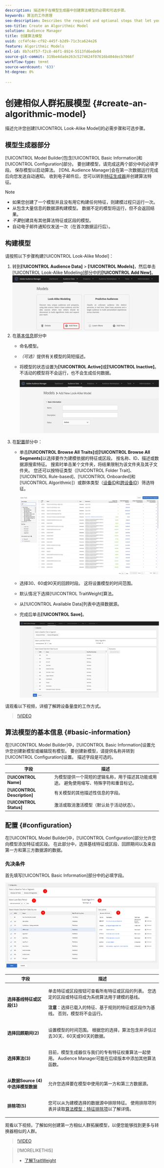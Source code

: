 ```yaml
---
description: 描述用于在模型生成器中创建算法模型的必需和可选步骤。
keywords: 算法的工作原理
seo-description: Describes the required and optional steps that let you create an algorithmic model in Model Builder.
seo-title: Create an Algorithmic Model
solution: Audience Manager
title: 创建算法模型
uuid: ccf4fc4e-cf92-445f-b2d9-71c3ca624e26
feature: Algorithmic Models
exl-id: 8b7c4f57-f2c8-46f1-8924-5513fd6ede04
source-git-commit: 319be4dade263c5274624f07616b404decb7066f
workflow-type: tm+mt
source-wordcount: '633'
ht-degree: 0%

---
```


# 创建相似人群拓展模型 {#create-an-algorithmic-model}

描述允许您创建[!UICONTROL Look-Alike Model]的必需步骤和可选步骤。

## 模型生成器部分

[!UICONTROL Model Builder]包含[!UICONTROL Basic Information]和[!UICONTROL Configuration]部分。 要创建模型，请完成这两个部分中的必填字段。 保存模型以启动算法。 [!DNL Audience Manager]会在第一次数据运行完成后向您发送自动通知。 收到电子邮件后，您可以转到[特征生成器](../../features/traits/about-trait-builder.md)并创建算法特征。

>[!NOTE]
>
>* 如果您创建了一个模型并且没有用它构建任何特征，则建模过程只运行一次。
>* 从包含大量信息的数据源构建模型。 数据不足的模型将运行，但不会返回结果。
>* *不要*&#x200B;创建具有其他算法特征或区段的模型。
>* 自动电子邮件通知仅发送一次（在首次数据运行后）。

## 构建模型

请按照以下步骤构建[!UICONTROL Look-Alike Model]：

1. 转到&#x200B;**[!UICONTROL Audience Data]** > **[!UICONTROL Models]**，然后单击[!UICONTROL Look-Alike Modeling]部分中的&#x200B;**[!UICONTROL Add New]**。
   ![相似添加](assets/look-alike-add.png)
1. 在[基本信息](../../features/algorithmic-models/create-model.md#basic-information)部分中
   * 命名模型。
   * *（可选）*&#x200B;提供有关模型的简短描述。
   * 将模型的状态设置为&#x200B;**[!UICONTROL Active]**&#x200B;或&#x200B;**[!UICONTROL Inactive]**。 不活动的模型将不会运行，也不会生成任何数据。

     ![相似基本](assets/look-alike-basic.png)
1. 在[配置](../../features/algorithmic-models/create-model.md#configuration)部分中：
   * 单击&#x200B;**[!UICONTROL Browse All Traits]**&#x200B;或&#x200B;**[!UICONTROL Browse All Segments]**&#x200B;以选择要作为建模依据的特征或区段。 按名称、ID、描述或数据源搜索特征。 搜索时单击某个文件夹，将结果限制为该文件夹及其子文件夹。 您还可以按特征类型（[!UICONTROL Folder Trait]、[!UICONTROL Rule-based]、[!UICONTROL Onboarded]和[!UICONTROL Algorithmic]）或群体类型（[设备ID](../../reference/ids-in-aam.md)和[跨设备ID](../../reference/ids-in-aam.md)）筛选特征。

     ![浏览特征](assets/browse-traits.png)
   * 选择30、60或90天的回顾时段。 这将设置模型的时间范围。
   * 默认情况下选择[!UICONTROL TraitWeight]算法。
   * 从[!UICONTROL Available Data]列表中选择数据源。
   * 完成后单击&#x200B;**[!UICONTROL Save]**。

     ![相似配置](assets/look-alike-configuration.png)

请观看以下视频，详细了解跨设备量度的工作方式。

>[!VIDEO](https://experienceleague.adobe.com/docs/audience-manager-learn/tutorials/build-and-manage-audiences/profile-merge/understanding-cross-device-metrics-in-audience-manager.html)

## 算法模型的基本信息 {#basic-information}

<!-- r_model_basic.xml -->

在[!UICONTROL Model Builder]中，[!UICONTROL Basic Information]设置允许您创建新模型或编辑现有模型。 要创建新模型，请提供名称并转到[!UICONTROL Configuration]设置。 描述字段是可选的。

| 字段 | 描述 |
|---|---|
| **[!UICONTROL Name]** | 为模型提供一个简短的逻辑名称，用于描述其功能或用途。 避免使用缩写、特殊字符和重音标记。 |
| **[!UICONTROL Description]** | 有关模型的其他描述性信息的字段。 |
| **[!UICONTROL Status]** | 激活或取消激活模型（默认处于活动状态）。 |

## 配置 {#configuration}

在[!UICONTROL Model Builder]中，[!UICONTROL Configuration]部分允许您向模型添加特征或区段。 在此部分中，选择基线特征或区段、回顾期间以及来自第一方和第三方数据源的数据。

<!-- r_model_configuration.xml -->

### 先决条件

首先填写[!UICONTROL Basic Information]部分中的必填字段。

![](assets/lam_exclude_traits_numbered.png)

<table id="table_7A6BE5E5498D4776A30323B743954150"> 
 <thead> 
  <tr> 
   <th colname="col1" class="entry"> 字段 </th> 
   <th colname="col2" class="entry"> 描述 </th> 
  </tr> 
 </thead>
 <tbody> 
  <tr> 
   <td colname="col1"> <p><b>选择基线特征或区段(1)</b> </p> </td> 
   <td colname="col2"> <p>单击特征或区段按钮可查看所有特征或区段的列表。 您选定的区段或特征将成为系统算法用于建模的基线。 </p> <p> <p><b>注意</b>：选择已载入的特征、基于规则的特征或区段作为基线。 否则，模型将不会运行。 </p> </p> </td> 
  </tr> 
  <tr> 
   <td colname="col1"> <p><b>选择回顾期间(2)</b> </p> </td> 
   <td colname="col2"> <p>设置模型的时间范围。 根据您的选择，算法包含并评估过去30天、60天或90天的数据。 </p> </td> 
  </tr> 
  <tr> 
   <td colname="col1"> <p><b>选择算法(3)</b> </p> </td> 
   <td colname="col2"> <p>目前，模型生成器仅与我们的专有<span class="keyword">特征权重</span>算法一起使用。 <span class="keyword">Audience Manager</span>可能在后续版本中添加其他算法函数。 </p> </td>
  </tr>
  <tr> 
   <td colname="col1"> <p><b>从数据Source (4)中选择模型数据</b> </p> </td> 
   <td colname="col2"> <p>允许您选择要在模型中使用的第一方和第三方数据源。 </p> </td>
  </tr> 
  <tr> 
   <td colname="col1"> <p><b>排除项(5)</b> </p> </td> 
   <td colname="col2"> <p>您可以从为建模选择的数据源中排除特征。 使用<span class="wintitle">排除项</span>列表并读取<a href="../../features/algorithmic-models/trait-exclusion-algo-models.md">算法模型：特征排除项</a>以了解详情。 </p> </td>
  </tr> 
 </tbody>
</table>

观看以下视频，了解如何创建第一方相似人群拓展模型，以便您能够找到更多与转换器相似的人群。

>[!VIDEO](https://video.tv.adobe.com/v/23504/)

>[!MORELIKETHIS]
>
>* [了解TraitWeight](../../features/algorithmic-models/understanding-models.md#understanding-traitweight)
